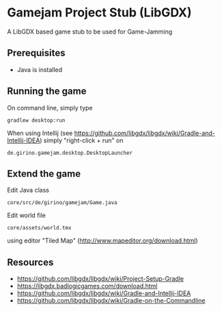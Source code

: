 Gamejam Project Stub (LibGDX)
==============================

A LibGDX based game stub to be used for Game-Jamming 

Prerequisites
----

* Java is installed

Running the game
-----
On command line, simply type

	gradlew desktop:run

When using Intellij (see https://github.com/libgdx/libgdx/wiki/Gradle-and-Intellij-IDEA) simply "right-click + run" on 

	de.girino.gamejam.desktop.DesktopLauncher

Extend the game
-----

Edit Java class 

	core/src/de/girino/gamejam/Game.java
	
Edit world file

	core/assets/world.tmx

using editor "Tiled Map" (http://www.mapeditor.org/download.html)



Resources
-----
     
* https://github.com/libgdx/libgdx/wiki/Project-Setup-Gradle
* https://libgdx.badlogicgames.com/download.html
* https://github.com/libgdx/libgdx/wiki/Gradle-and-Intellij-IDEA
* https://github.com/libgdx/libgdx/wiki/Gradle-on-the-Commandline